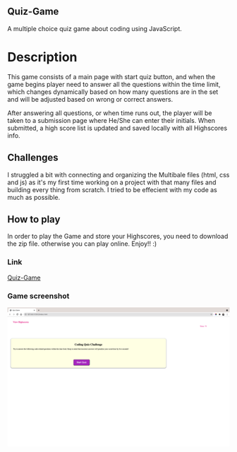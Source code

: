 ## Quiz-Game
A multiple choice quiz game about coding using JavaScript.

# Description
This game  consists of a main page with start quiz button, and when the game begins player need to answer all the questions within the time limit, which changes dynamically based on how many questions are in the set and will be adjusted based on wrong or correct answers.  

After answering all questions, or when time runs out, the player will be taken to a submission page where He/She can enter their initials. When submitted, a high score list is updated and saved locally with all Highscores info.

## Challenges

I struggled a bit with connecting and organizing the Multibale files (html, css and js) as it's my first time working on a project with that many files and building every thing from scratch. I tried to be effecient with my code as much as possible.

## How to play
In order to play the Game and store your Highscores, you need to download the zip file. otherwise you can play online. Enjoy!! :)

### Link
[Quiz-Game](https://mohamedmesahel.github.io/Quiz-Game/)

### Game screenshot
![](./assets/img/Quizgame.png)
